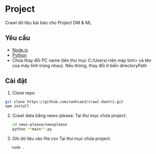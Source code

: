# Project
Crawl dữ liệu bài báo cho Project DM & ML

## Yêu cầu
- [Node.js](https://nodejs.org/)
- [Python](https://www.python.org/)
- Chưa thay đổi PC name (tên thư mục C:/Users/<tên máy tính> và tên của máy tính trùng nhau). Nếu thông, thay đổi ở biến directoryPath

## Cài đặt

1. Clone repo
```sh
git clone https://github.com/vanhcao3/crawl-dantri.git
npm install
```
2. Crawl data bằng news-please:
   Tại thư mục chứa project:
   ```sh
   cd news-please/newsplease
   python **main**.py
   ```
3. Ghi dữ liệu vào file csv
   Tại thư mục chứa project:
```sh
   node .
```
